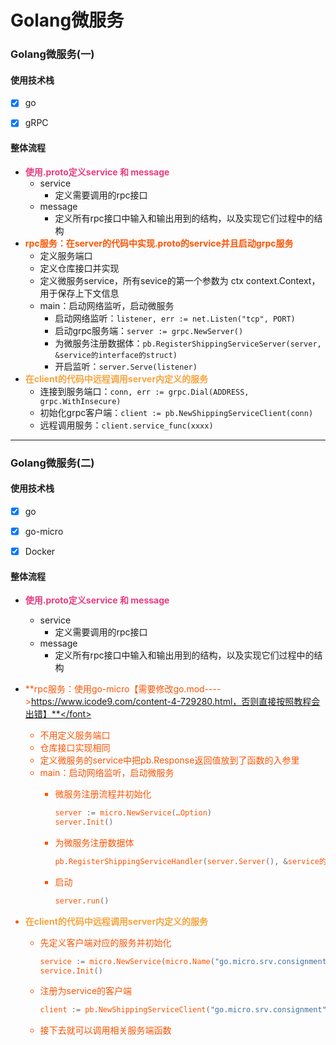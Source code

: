 # Golang微服务

### Golang微服务(一)

#### 使用技术栈

- [x] go

- [x] gRPC

  

#### 整体流程

- <font color=e93b81>**使用.proto定义service 和 message**</font>
  - service
    - 定义需要调用的rpc接口
  - message
    - 定义所有rpc接口中输入和输出用到的结构，以及实现它们过程中的结构
- <font color=fc5404> **rpc服务：在server的代码中实现.proto的service并且启动grpc服务**</font>
  - 定义服务端口
  - 定义仓库接口并实现
  - 定义微服务service，所有sevice的第一个参数为 ctx context.Context，用于保存上下文信息
  - main：启动网络监听，启动微服务
    - 启动网络监听：`listener, err := net.Listen("tcp", PORT)`
    - 启动grpc服务端：`server := grpc.NewServer()`
    -  为微服务注册数据体：`pb.RegisterShippingServiceServer(server, &service的interface的struct)`
    -  开启监听：`server.Serve(listener)`
- <font color=f7a440> **在client的代码中远程调用server内定义的服务**</font>
  - 连接到服务端口：`conn, err := grpc.Dial(ADDRESS,  grpc.WithInsecure)`
  - 初始化grpc客户端：`client := pb.NewShippingServiceClient(conn)`
  - 远程调用服务：`client.service_func(xxxx)`

-----
### Golang微服务(二)

#### 使用技术栈

- [x] go

- [x] go-micro

- [x] Docker

  

#### 整体流程

- <font color=e93b81>**使用.proto定义service 和 message**</font>
  - service
    - 定义需要调用的rpc接口
  - message
    - 定义所有rpc接口中输入和输出用到的结构，以及实现它们过程中的结构
- <font color=fc5404> **rpc服务：使用go-micro【需要修改go.mod---->https://www.icode9.com/content-4-729280.html，否则直接按照教程会出错】**</font>
  - 不用定义服务端口
  - 仓库接口实现相同
  - 定义微服务的service中把pb.Response返回值放到了函数的入参里
  - main：启动网络监听，启动微服务
    - 微服务注册流程并初始化
    
        ```go 
        server := micro.NewService(…Option)
        server.Init()
        ```
    
    - 为微服务注册数据体
    
      ```go
      pb.RegisterShippingServiceHandler(server.Server(), &service的interface的struct)
      ```
    
    - 启动
    
      ```go
      server.run()
      ```
- <font color=f7a440> **在client的代码中远程调用server内定义的服务**</font>
  
  - 先定义客户端对应的服务并初始化
  
    ```go
    service := micro.NewService(micro.Name("go.micro.srv.consignment"))
    service.Init()
    ```
  
  - 注册为service的客户端
  
    ```go
    client := pb.NewShippingServiceClient("go.micro.srv.consignment", service.Client())
    ```
  
  - 接下去就可以调用相关服务端函数

